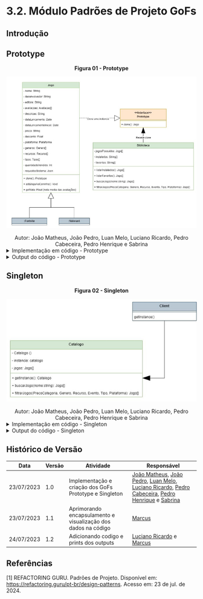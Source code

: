 # 3.2. Módulo Padrões de Projeto GoFs

## Introdução

## Prototype

<center><strong>Figura 01 - Prototype</strong></center>

<center>

![gof_prototype](../assets/gof/prototype.png)

</center>

<div style="text-align:center;">
Autor: João Matheus, João Pedro, Luan Melo, Luciano Ricardo, Pedro Cabeceira, Pedro Henrique e Sabrina
</div>

<details>
    <summary>Implementação em código - Prototype</summary>

![gof_prototype](../assets/gof/prototypeCode.png)

</details>

<details>
    <summary>Output do código - Prototype</summary>

![gof_prototype](../assets/gof/prototypeRun.png)

</details>

## Singleton

<center><strong>Figura 02 - Singleton</strong></center>

<center>

![gof_singleton](../assets/gof/singleton.png)

</center>

<div style="text-align:center;">
Autor: João Matheus, João Pedro, Luan Melo, Luciano Ricardo, Pedro Cabeceira, Pedro Henrique e Sabrina
</div>

<details>
    <summary>Implementação em código - Singleton</summary>

![gof_singleton](../assets/gof/singletonCode.png)

</details>

<details>
    <summary>Output do código - Singleton</summary>

![gof_singleton](../assets/gof/singletonRun.png)

</details>

## Histórico de Versão

| Data       | Versão | Atividade                                                     | Responsável                                                                                                                                                                                                                                                                                                                         |
| ---------- | ------ | ------------------------------------------------------------- | ----------------------------------------------------------------------------------------------------------------------------------------------------------------------------------------------------------------------------------------------------------------------------------------------------------------------------------- |
| 23/07/2023 | 1.0    | Implementação e criação dos GoFs Prototype e Singleton        | [João Matheus](https://github.com/JoaoSchmitz), [João Pedro](https://github.com/uMorbeck), [Luan Melo](https://github.com/luanmq), [Luciano Ricardo](https://github.com/l-ricardo), [Pedro Cabeceira](https://github.com/pkbceira03), [Pedro Henrique](https://github.com/phmelosilva) e [Sabrina](https://github.com/sabrinaberno) |
| 23/07/2023 | 1.1    | Aprimorando encapsulamento e visualização dos dados na código | [Marcus](https://github.com/marcusmartinss)                                                                                                                                                                                                                                                                                         |
| 24/07/2023 | 1.2    | Adicionando codigo e prints dos outputs                       | [Luciano Ricardo](https://github.com/l-ricardo) e [Marcus](https://github.com/marcusmartinss)                                                                                                                                                                                                                                       |

## Referências

[1] REFACTORING GURU. Padrões de Projeto. Disponível em: https://refactoring.guru/pt-br/design-patterns. Acesso em: 23 de jul. de 2024.

